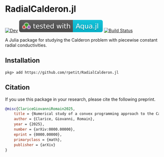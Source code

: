 # RadialCalderon.jl

[![Dev](https://img.shields.io/badge/docs-dev-blue.svg)](https://rpetit.github.io/RadialCalderon.jl/dev/)
[![Aqua QA](https://raw.githubusercontent.com/JuliaTesting/Aqua.jl/master/badge.svg)](https://github.com/JuliaTesting/Aqua.jl)
[![Build Status](https://github.com/rpetit/RadialCalderon.jl/actions/workflows/CI.yml/badge.svg?branch=main)](https://github.com/rpetit/RadialCalderon.jl/actions/workflows/CI.yml?query=branch%3Amain)

A Julia package for studying the Calderon problem with piecewise constant radial conductivities.

## Installation

```
pkg> add https://github.com/rpetit/RadialCalderon.jl
```

## Citation

If you use this package in your research, please cite the following preprint.

```bibtex
@misc{ClariceGiovanniRomain2025,
    title = {Numerical study of a convex programming approach to the Calder{\'o}n problem},
    author = {Clarice, Giovanni, Romain},
    year = {2025},
    number = {arXiv:0000.00000},
    eprint = {0000.00000},
    primaryclass = {math},
    publisher = {arXiv}
}
```


